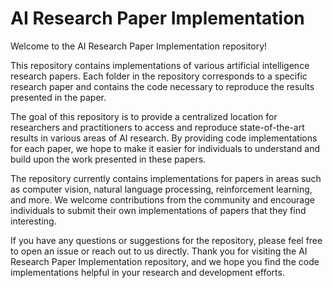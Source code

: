 # AI Research Paper Implementation
 
Welcome to the AI Research Paper Implementation repository!

This repository contains implementations of various artificial intelligence research papers. Each folder in the repository corresponds to a specific research paper and contains the code necessary to reproduce the results presented in the paper.

The goal of this repository is to provide a centralized location for researchers and practitioners to access and reproduce state-of-the-art results in various areas of AI research. By providing code implementations for each paper, we hope to make it easier for individuals to understand and build upon the work presented in these papers.

The repository currently contains implementations for papers in areas such as computer vision, natural language processing, reinforcement learning, and more. We welcome contributions from the community and encourage individuals to submit their own implementations of papers that they find interesting.

If you have any questions or suggestions for the repository, please feel free to open an issue or reach out to us directly. Thank you for visiting the AI Research Paper Implementation repository, and we hope you find the code implementations helpful in your research and development efforts.